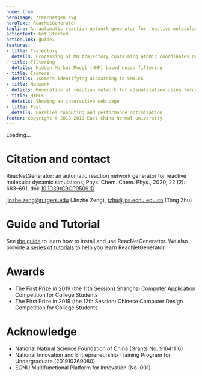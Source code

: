 ```yaml
---
home: true
heroImage: /reacnetgen.svg
heroText: ReacNetGenerator
tagline: An automatic reaction network generator for reactive molecular dynamics simulation
actionText: Get Started
actionLink: guide/
features:
- title: Trajectory
  details: Processing of MD trajectory containing atomic coordinates or bond orders
- title: Filtering
  details: Hidden Markov Model (HMM) based noise filtering
- title: Isomers
  details: Isomers identifying accoarding to SMILES
- title: Network
  details: Generation of reaction network for visualization using force-directed algorithm
- title: HTML5
  details: Showing an interactive web page
- title: Fast
  details: Parallel computing and performance optimization
footer: Copyright © 2018-2019 East China Normal University
---
```


<div class="bilitube" data-youtube="TI21SI9YPfo" data-bvid="BV175411N7uG">Loading...</div>

# Citation and contact

ReacNetGenerator: an automatic reaction network generator for reactive molecular dynamic simulations, Phys. Chem. Chem. Phys., 2020, 22 (2): 683–691, doi: [10.1039/C9CP05091D](https://dx.doi.org/10.1039/C9CP05091D)

jinzhe.zeng@rutgers.edu (Jinzhe Zeng), tzhu@lps.ecnu.edu.cn (Tong Zhu)

# Guide and Tutorial

See [the guide](guide/) to learn how to install and use ReacNetGenerattor. We also provide [a series of tutorials](tutorial/) to help you learn ReacNetGenerator.

# Awards
* The First Prize in 2019 (the 11th Session) Shanghai Computer Application Competition for College Students
* The First Prize in 2019 (the 12th Session) Chinese Computer Design Competition for College Students

# Acknowledge
* National Natural Science Foundation of China (Grants No. 91641116)
* National Innovation and Entrepreneurship Training Program for Undergraduate (201910269080)
* ECNU Multifunctional Platform for Innovation (No. 001)

<VueScriptComponent script="<script src='https://cdn.jsdelivr.net/npm/bilitube@0/dist/bilitube.min.js' defer></script>"/>
<script>
export default {
  data() {
    return {
      VueScriptComponent: null
    }
  },
  mounted () {
    import('vue-script-component').then(module => {
      this.VueScriptComponent = module.default
    })
  }
}
</script>
